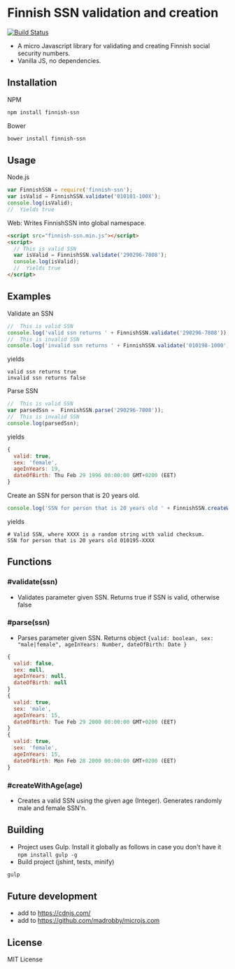 Finnish SSN validation and creation
===================================

[![Build Status](https://travis-ci.org/vkomulai/finnish-ssn.svg?branch=master)](https://travis-ci.org/vkomulai/finnish-ssn)

- A micro Javascript library for validating and creating Finnish social security numbers.
- Vanilla JS, no dependencies.

Installation
------------

NPM

```sh
npm install finnish-ssn
```

Bower

```sh
bower install finnish-ssn
```

Usage
-----

Node.js

``` js
var FinnishSSN = require('finnish-ssn');
var isValid = FinnishSSN.validate('010101-100X');
console.log(isValid);
//  Yields true

```

Web: Writes FinnishSSN into global namespace.

``` html
<script src="finnish-ssn.min.js"></script>
<script>
  // This is valid SSN
  var isValid = FinnishSSN.validate('290296-7808');
  console.log(isValid);
  //  Yields true
</script>

```

Examples
--------

Validate an SSN

``` js
//  This is valid SSN
console.log('valid ssn returns ' + FinnishSSN.validate('290296-7808'));
//  This is invalid SSN
console.log('invalid ssn returns ' + FinnishSSN.validate('010198-1000'));
```

yields

```
valid ssn returns true
invalid ssn returns false
```

Parse SSN

``` js
//  This is valid SSN
var parsedSsn =  FinnishSSN.parse('290296-7808'));
//  This is invalid SSN
console.log(parsedSsn);
```

yields

```js
{
  valid: true,
  sex: 'female',
  ageInYears: 19,
  dateOfBirth: Thu Feb 29 1996 00:00:00 GMT+0200 (EET)
}
```

Create an SSN for person that is 20 years old.

``` js
console.log('SSN for person that is 20 years old ' + FinnishSSN.createWithAge(20));
```

yields

```
# Valid SSN, where XXXX is a random string with valid checksum.
SSN for person that is 20 years old 010195-XXXX
```

Functions
---------

### #validate(ssn)

- Validates parameter given SSN. Returns true if SSN is valid, otherwise false

### #parse(ssn)

- Parses parameter given SSN. Returns object ``{valid: boolean, sex: "male|female", ageInYears: Number, dateOfBirth: Date }``

```js
{
  valid: false,
  sex: null,
  ageInYears: null,
  dateOfBirth: null
}
{
  valid: true,
  sex: 'male',
  ageInYears: 15,
  dateOfBirth: Tue Feb 29 2000 00:00:00 GMT+0200 (EET)
}
{
  valid: true,
  sex: 'female',
  ageInYears: 15,
  dateOfBirth: Mon Feb 28 2000 00:00:00 GMT+0200 (EET)
}
```

### #createWithAge(age)

- Creates a valid SSN using the given age (Integer). Generates randomly male and female SSN'n.

Building
--------
- Project uses Gulp. Install it globally as follows in case you don't have it `npm install gulp -g`
- Build project (jshint, tests, minify)

```sh
gulp
```

Future development
------------------
- add to https://cdnjs.com/
- add to https://github.com/madrobby/microjs.com

License
-------

MIT License
